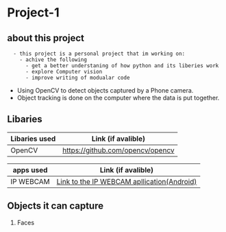 # Project-1 
   ## about this project 
      - this project is a personal project that im working on:
        - achive the following
          - get a better understaning of how python and its liberies work
          - explore Computer vision 
          - improve writing of modualar code 

  - Using OpenCV to detect objects captured by a Phone camera.
  - Object tracking is done on the computer where the data is put together.

  ## Libaries 

   | Libaries used | Link (if avalible)        
   | ------------- |:-------------:| 
   | OpenCV        | https://github.com/opencv/opencv |
   
   | apps used     | Link (if avalible)        
   | ------------- |:-------------:| 
   | IP WEBCAM     | [Link to the IP WEBCAM apllication(Android)](https://play.google.com/store/apps/details?id=com.pas.webcam&hl=en_US)      |   

  ## Objects it can capture 
  1. Faces
